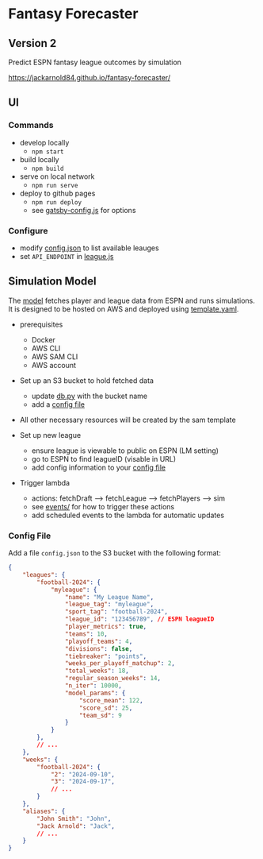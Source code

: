 # Fantasy Forecaster
## Version 2

Predict ESPN fantasy league outcomes by simulation

https://jackarnold84.github.io/fantasy-forecaster/

## UI

### Commands
- develop locally
  - `npm start`
- build locally
  - `npm build`
- serve on local network
  - `npm run serve` 
- deploy to github pages
  - `npm run deploy`
  - see [gatsby-config.js](gatsby-config.js) for options

### Configure
- modify [config.json](src/config.json) to list available leauges
- set `API_ENDPOINT` in [league.js](src/pages/league.js)

## Simulation Model

The [model](model/) fetches player and league data from ESPN and runs simulations. It is designed to be hosted on AWS and deployed using [template.yaml](template.yaml).

- prerequisites
  - Docker
  - AWS CLI
  - AWS SAM CLI
  - AWS account

- Set up an S3 bucket to hold fetched data
  - update [db.py](model/db/db.py) with the bucket name
  - add a [config file](#config-file)
- All other necessary resources will be created by the sam template
- Set up new league
  - ensure league is viewable to public on ESPN (LM setting)
  - go to ESPN to find leagueID (visable in URL)
  - add config information to your [config file](#config-file)
- Trigger lambda
  - actions: fetchDraft --> fetchLeague --> fetchPlayers --> sim
  - see [events/](model/events/) for how to trigger these actions
  - add scheduled events to the lambda for automatic updates

### Config File
Add a file `config.json` to the S3 bucket with the following format:

```json
{
    "leagues": {
        "football-2024": {
            "myleague": {
                "name": "My League Name",
                "league_tag": "myleague",
                "sport_tag": "football-2024",
                "league_id": "123456789", // ESPN leagueID
                "player_metrics": true,
                "teams": 10,
                "playoff_teams": 4,
                "divisions": false,
                "tiebreaker": "points",
                "weeks_per_playoff_matchup": 2,
                "total_weeks": 18,
                "regular_season_weeks": 14,
                "n_iter": 10000,
                "model_params": {
                    "score_mean": 122,
                    "score_sd": 25,
                    "team_sd": 9
                }
            }
        },
        // ...
    },
    "weeks": {
        "football-2024": {
            "2": "2024-09-10",
            "3": "2024-09-17",
            // ...
        }
    },
    "aliases": {
        "John Smith": "John",
        "Jack Arnold": "Jack",
        // ...
    }
}
```

